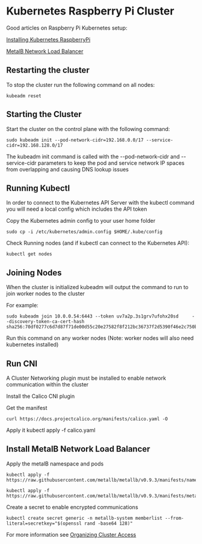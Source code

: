 # Kubernetes Raspberry Pi Cluster

Good articles on Raspberry Pi Kubernetes setup:

[Installing Kubernetes RaspberryPi](https://uthark.github.io/post/2020-09-02-installing-kubernetes-raspberrypi/)

[MetalB Network Load Balancer](https://opensource.com/article/20/7/homelab-metallb)

## Restarting the cluster

To stop the cluster run the following command on all nodes:

    kubeadm reset

## Starting the Cluster

Start the cluster on the control plane with the following command:

    sudo kubeadm init --pod-network-cidr=192.168.0.0/17 --service-cidr=192.168.128.0/17

The kubeadm init command is called with the --pod-network-cidr and --service-cidr parameters to keep the pod and service network IP spaces from overlapping and causing DNS lookup issues

## Running Kubectl

In order to connect to the Kubernetes API Server with the kubectl command you will need a local config which includes the API token

Copy the Kubernetes admin config to your user home folder

    sudo cp -i /etc/kubernetes/admin.config $HOME/.kube/config

Check Running nodes (and if kubectl can connect to the Kubernetes API):

    kubectl get nodes

## Joining Nodes

When the cluster is initialized kubeadm will output the command to run to join worker nodes to the cluster

For example:

    sudo kubeadm join 10.0.0.54:6443 --token uv7a2p.3s1grv7ufohx20sd     --discovery-token-ca-cert-hash sha256:70df0277c6d7d87f71de00d55c20e27582f8f212bc36737f2d5390f46e2c750b

Run this command on any worker nodes (Note: worker nodes will also need kubernetes installed)

## Run CNI
A Cluster Networking plugin must be installed to enable network communication within the cluster

Install the Calico CNI plugin

Get the manifest

    curl https://docs.projectcalico.org/manifests/calico.yaml -O

Apply it
    kubectl apply -f calico.yaml

## Install MetalB Network Load Balancer

Apply the metalB namespace and pods

    kubectl apply -f https://raw.githubusercontent.com/metallb/metallb/v0.9.3/manifests/namespace.yaml

    kubectl apply -f https://raw.githubusercontent.com/metallb/metallb/v0.9.3/manifests/metallb.yaml

Create a secret to enable encrypted communications

    kubectl create secret generic -n metallb-system memberlist --from-literal=secretkey="$(openssl rand -base64 128)"



For more information see [Organizing Cluster Access](https://kubernetes.io/docs/concepts/configuration/organize-cluster-access-kubeconfig/)